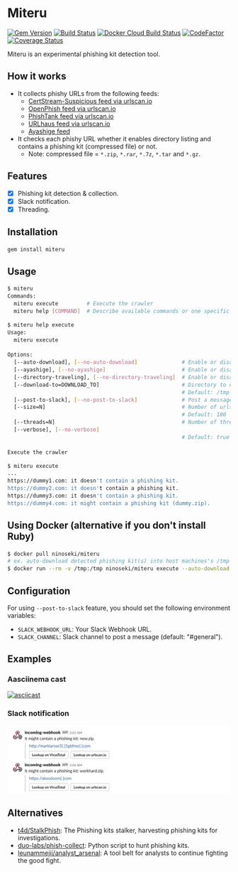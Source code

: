 # Miteru

[![Gem Version](https://badge.fury.io/rb/miteru.svg)](https://badge.fury.io/rb/miteru)
[![Build Status](https://travis-ci.com/ninoseki/miteru.svg?branch=master)](https://travis-ci.com/ninoseki/miteru)
[![Docker Cloud Build Status](https://img.shields.io/docker/cloud/build/ninoseki/miteru)](https://hub.docker.com/repository/docker/ninoseki/miteru)
[![CodeFactor](https://www.codefactor.io/repository/github/ninoseki/miteru/badge)](https://www.codefactor.io/repository/github/ninoseki/miteru)
[![Coverage Status](https://coveralls.io/repos/github/ninoseki/miteru/badge.svg?branch=master)](https://coveralls.io/github/ninoseki/miteru?branch=master)

Miteru is an experimental phishing kit detection tool.

## How it works

- It collects phishy URLs from the following feeds:
  - [CertStream-Suspicious feed via urlscan.io](https://urlscan.io/search/#certstream-suspicious)
  - [OpenPhish feed via urlscan.io](https://urlscan.io/search/#OpenPhish)
  - [PhishTank feed via urlscan.io](https://urlscan.io/search/#PhishTank)
  - [URLhaus feed via urlscan.io](https://urlscan.io/search/#URLHaus)
  - [Ayashige feed](https://github.com/ninoseki/ayashige)
- It checks each phishy URL whether it enables directory listing and contains a phishing kit (compressed file) or not.
  - Note: compressed file = `*.zip`, `*.rar`, `*.7z`, `*.tar` and `*.gz`.

## Features

- [x] Phishing kit detection & collection.
- [x] Slack notification.
- [x] Threading.

## Installation

```bash
gem install miteru
```

## Usage

```bash
$ miteru
Commands:
  miteru execute         # Execute the crawler
  miteru help [COMMAND]  # Describe available commands or one specific command
```

```bash
$ miteru help execute
Usage:
  miteru execute

Options:
  [--auto-download], [--no-auto-download]              # Enable or disable auto-download of phishing kits
  [--ayashige], [--no-ayashige]                        # Enable or disable ayashige(ninoseki/ayashige) feed
  [--directory-traveling], [--no-directory-traveling]  # Enable or disable directory traveling
  [--download-to=DOWNLOAD_TO]                          # Directory to download file(s)
                                                       # Default: /tmp
  [--post-to-slack], [--no-post-to-slack]              # Post a message to Slack if it detects a phishing kit
  [--size=N]                                           # Number of urlscan.io's results. (Max: 10,000)
                                                       # Default: 100
  [--threads=N]                                        # Number of threads to use
  [--verbose], [--no-verbose]
                                                       # Default: true

Execute the crawler
```

```bash
$ miteru execute
...
https://dummy1.com: it doesn't contain a phishing kit.
https://dummy2.com: it doesn't contain a phishing kit.
https://dummy3.com: it doesn't contain a phishing kit.
https://dummy4.com: it might contain a phishing kit (dummy.zip).
```

## Using Docker (alternative if you don't install Ruby)

```bash
$ docker pull ninoseki/miteru
# ex. auto-download detected phishing kit(s) into host machines's /tmp directory
$ docker run --rm -v /tmp:/tmp ninoseki/miteru execute --auto-download
```

## Configuration

For using `--post-to-slack` feature, you should set the following environment variables:

- `SLACK_WEBHOOK_URL`: Your Slack Webhook URL.
- `SLACK_CHANNEL`: Slack channel to post a message (default: "#general").

## Examples

### Aasciinema cast

[![asciicast](https://asciinema.org/a/hHpkHhMLiiv17gmdRhVMtZWwM.svg)](https://asciinema.org/a/hHpkHhMLiiv17gmdRhVMtZWwM)

### Slack notification

![img](./screenshots/slack.png)

## Alternatives

- [t4d/StalkPhish](https://github.com/t4d/StalkPhish): The Phishing kits stalker, harvesting phishing kits for investigations.
- [duo-labs/phish-collect](https://github.com/duo-labs/phish-collect): Python script to hunt phishing kits.
- [leunammejii/analyst_arsenal](https://github.com/leunammejii/analyst_arsenal): A tool belt for analysts to continue fighting the good fight.
